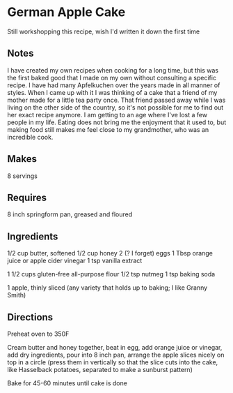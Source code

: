 # German Apple Cake
Still workshopping this recipe, wish I'd written it down the first time

## Notes
I have created my own recipes when cooking for a long time, but this was the first baked good that I made on my own without consulting a specific recipe. I have had many Apfelkuchen over the years made in all manner of styles. When I came up with it I was thinking of a cake that a friend of my mother made for a little tea party once. That friend passed away while I was living on the other side of the country, so it's not possible for me to find out her exact recipe anymore. I am getting to an age where I've lost a few people in my life. Eating does not bring me the enjoyment that it used to, but making food still makes me feel close to my grandmother, who was an incredible cook.

## Makes
8 servings

## Requires
8 inch springform pan, greased and floured

## Ingredients
1/2 cup butter, softened
1/2 cup honey
2 (? I forget) eggs
1 Tbsp orange juice or apple cider vinegar
1 tsp vanilla extract

1 1/2 cups gluten-free all-purpose flour
1/2 tsp nutmeg
1 tsp baking soda

1 apple, thinly sliced (any variety that holds up to baking; I like Granny Smith)

## Directions
Preheat oven to 350F

Cream butter and honey together, beat in egg, add orange juice or vinegar, add dry ingredients, pour into 8 inch pan, arrange the apple slices nicely on top in a circle (press them in vertically so that the slice cuts into the cake, like Hasselback potatoes, separated to make a sunburst pattern)

Bake for 45-60 minutes until cake is done